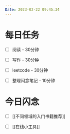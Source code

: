 ```yaml
---
Date: 2023-02-22 09:45:34
---
```


# 每日任务
- [ ] 阅读 - 30分钟
- [ ] 写作 - 30分钟
- [ ] leetcode - 30分钟
- [ ] 整理闪念笔记 - 10分钟


# 今日闪念
- [ ] [[不同领域的入门书籍推荐]]
- [ ] [[在线小工具]]



